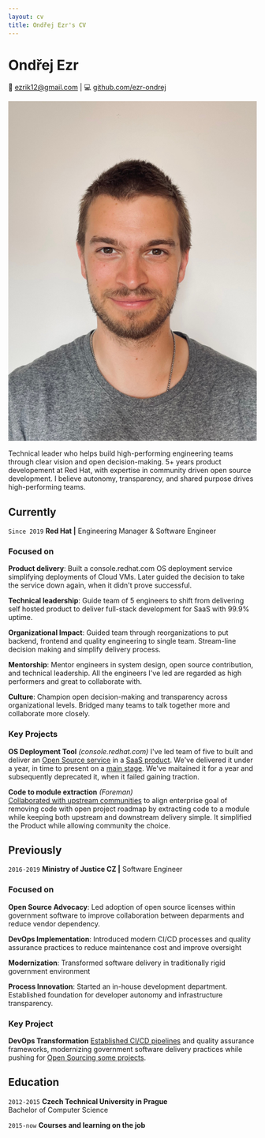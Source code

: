 ```yaml
---
layout: cv
title: Ondřej Ezr's CV
---
```

# Ondřej Ezr

<div id="webaddress">
📧 <a href="mailto:ezrik12@gmail.com">ezrik12@gmail.com</a>
| 💻 <a href="https://github.com/ezr-ondrej">github.com/ezr-ondrej</a>
</div>

![Photo of me](/assets/images/ondrej-photo.jpg)

<p id="summary">
Technical leader who helps build high-performing engineering teams through clear vision and open decision-making. 5+ years product developement at Red Hat, with expertise in community driven open source development. I believe autonomy, transparency, and shared purpose drives high-performing teams.
</p>

## Currently

`Since 2019`
**Red Hat |** Engineering Manager & Software Engineer

### Focused on

**Product delivery**: Built a console.redhat.com OS deployment service simplifying deployments of Cloud VMs.
Later guided the decision to take the service down again, when it didn't prove successful.

**Technical leadership**: Guide team of 5 engineers to shift from delivering self hosted product to deliver full-stack development for SaaS with 99.9% uptime.

**Organizational Impact**: Guided team through reorganizations to put backend, frontend and quality engineering to single team.
Stream-line decision making and simplify delivery process.

**Mentorship**: Mentor engineers in system design, open source contribution, and technical leadership. All the engineers I've led are regarded as high performers and great to collaborate with.

**Culture**: Champion open decision-making and transparency across organizational levels. Bridged many teams to talk together more and collaborate more closely.


### Key Projects

**OS Deployment Tool** *(console.redhat.com)*
I've led team of five to built and deliver an [Open Source service](https://github.com/RHEnVision/) in a [SaaS product](https://console.redhat.com/). We've delivered it under a year, in time to present on a [main stage](https://youtu.be/0LCmCkwRcOE?si=SfuSF-xitcVsNcCt&t=1695). We've maitained it for a year and subsequently deprecated it, when it failed gaining traction.

**Code to module extraction** *(Foreman)*  
[Collaborated with upstream communities](https://community.theforeman.org/t/puppet-plugin-release-and-its-future/22335) to align enterprise goal of removing code with open project roadmap by extracting code to a module while keeping both upstream and downstream delivery simple. It simplified the Product while allowing community the choice.

## Previously
`2016-2019`
**Ministry of Justice CZ |** Software Engineer

### Focused on

**Open Source Advocacy**: Led adoption of open source licenses within government software to improve collaboration between deparments and reduce vendor dependency.

**DevOps Implementation**: Introduced modern CI/CD processes and quality assurance practices to reduce maintenance cost and improve oversight

**Modernization**: Transformed software delivery in traditionally rigid government environment

**Process Innovation**: Started an in-house development department. Established foundation for developer autonomy and infrastructure transparency.


### Key Project

**DevOps Transformation**
[Established CI/CD pipelines](https://archiv.isss.cz/archiv/2020/do/watch?id=52) and quality assurance frameworks, modernizing government software delivery practices while pushing for [Open Sourcing some projects](https://github.com/ministryofjusticecz).

## Education

`2012-2015`
**Czech Technical University in Prague**  
Bachelor of Computer Science

`2015-now`
**Courses and learning on the job**

<!-- ### Footer

Last updated: May 2025 -->


